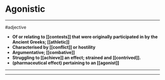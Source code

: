 # Agonistic
---
#adjective
- **Of or relating to [[contests]] that were originally participated in by the Ancient Greeks; [[athletic]]**
- **Characterised by [[conflict]] or hostility**
- **Argumentative; [[combative]]**
- **Struggling to [[achieve]] an effect; strained and [[contrived]].**
- **(pharmaceutical effect) pertaining to an [[agonist]]**
---
---
